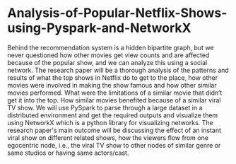 # Analysis-of-Popular-Netflix-Shows-using-Pyspark-and-NetworkX

Behind the recommendation system is a hidden bipartite graph, but we never questioned how other movies get view counts and are affected because of the popular show, and we can analyze this using a social network. The research paper will be a thorough analysis of the patterns and results of what the top shows in Netflix do to get to the place, how other movies were involved in making the show famous and how other similar movies performed. What were the limitations of a similar movie that didn’t get it into the top. How similar movies benefited because of a similar viral TV show. We will use PySpark to parse through a large dataset in a distributed environment and get the required outputs and visualize them using NetworkX which is a python library for visualizing networks. The research paper's main outcome will be discussing the effect of an instant viral show on different related shows, how the viewers flow from one egocentric node, i.e., the viral TV show to other nodes of similar genre or same studios or having same actors/cast.
